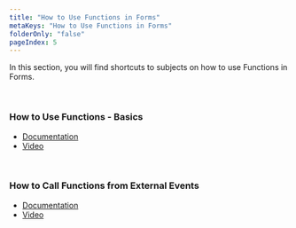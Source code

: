 ```yaml
---
title: "How to Use Functions in Forms"
metaKeys: "How to Use Functions in Forms"
folderOnly: "false"
pageIndex: 5
---
```





In this section, you will find shortcuts to subjects on how to use Functions in Forms. 

<br/>

### How to Use Functions - Basics

* [Documentation](../functions.md)
* [Video](https://profitbasedocs.blob.core.windows.net/videos/Form%20Schema%20-%20Function.mp4")
<br/>

### How to Call Functions from External Events

* [Documentation](../functions/callingfunctions.md)
* [Video](https://profitbasedocs.blob.core.windows.net/videos/Form%20schema%20-%20Calling%20Functions.mp4")
<br/>
